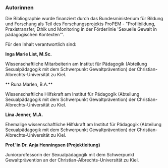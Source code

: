 ### Autorinnen

Die Bibliographie wurde finanziert durch das Bundesministerium für Bildung und Forschung als Teil des Forschungsprojekts ProPEM - "Profilbildung, Praxistransfer, Ethik und Monitoring in der Förderlinie 'Sexuelle Gewalt in pädagogischen Kontexten'".

Für den Inhalt verantwortlich sind:

**Inga Marie List, M.Sc.**

Wissenschaftliche Mitarbeiterin am Institut für Pädagogik (Abteilung Sexualpädagogik mit dem Schwerpunkt Gewaltprävention) der Christian-Albrechts-Universität zu Kiel.

** Runa Marlen, B.A.**

Wissenschaftliche Hilfskraft am Institut für Pädagogik (Abteilung Sexualpädagogik mit dem Schwerpunkt Gewaltprävention) der Christian-Albrechts-Universität zu Kiel.

**Lina Jenner, M.A.**

Ehemalige wissenschaftliche Hilfskraft am Institut für Pädagogik (Abteilung Sexualpädagogik mit dem Schwerpunkt Gewaltprävention) der Christian-Albrechts-Universität zu Kiel.

**Prof.'in Dr. Anja Henningsen (Projektleitung)**

Juniorprofessorin der Sexualpädagogik mit dem Schwerpunkt Gewaltprävention an der Christian-Albrechts-Universität zu Kiel.
